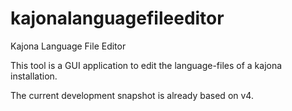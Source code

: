 kajonalanguagefileeditor
========================

Kajona Language File Editor

This tool is a GUI application to edit the language-files of a kajona installation.

The current development snapshot is already based on v4. 